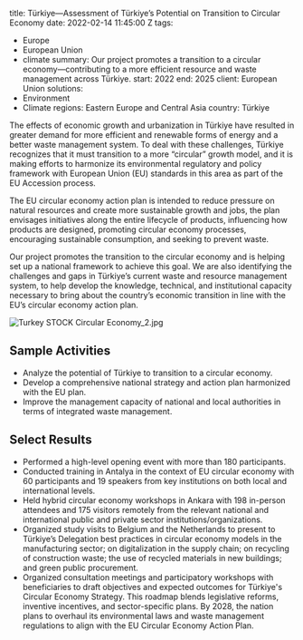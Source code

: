 
title: Türkiye—Assessment of Türkiye’s Potential on Transition to Circular Economy
date: 2022-02-14 11:45:00 Z
tags:
- Europe
- European Union
- climate
summary: Our project promotes a transition to a circular economy—contributing to a
  more efficient resource and waste management across Türkiye.
start: 2022
end: 2025
client: European Union
solutions:
- Environment
- Climate
regions: Eastern Europe and Central Asia
country: Türkiye


The effects of economic growth and urbanization in Türkiye have resulted in greater demand for more efficient and renewable forms of energy and a better waste management system. To deal with these challenges, Türkiye recognizes that it must transition to a more “circular” growth model, and it is making efforts to harmonize its environmental regulatory and policy framework with European Union (EU) standards in this area as part of the EU Accession process.

The EU circular economy action plan is intended to reduce pressure on natural resources and create more sustainable growth and jobs, the plan envisages initiatives along the entire lifecycle of products, influencing how products are designed, promoting circular economy processes, encouraging sustainable consumption, and seeking to prevent waste.

Our project promotes the transition to the circular economy and is helping set up a national framework to achieve this goal. We are also identifying the challenges and gaps in Türkiye’s current waste and resource management system, to help develop the knowledge, technical, and institutional capacity necessary to bring about the country’s economic transition in line with the EU’s circular economy action plan.

![Turkey STOCK Circular Economy_2.jpg](/uploads/Turkey%20STOCK%20Circular%20Economy_2.jpg)

## Sample Activities

* Analyze the potential of Türkiye to transition to a circular economy.
* Develop a comprehensive national strategy and action plan harmonized with the EU plan.
* Improve the management capacity of national and local authorities in terms of integrated waste management.

## Select Results

* Performed a high-level opening event with more than 180 participants.
* Conducted training in Antalya in the context of EU circular economy with 60 participants and 19 speakers from key institutions on both local and international levels.
* Held hybrid circular economy workshops in Ankara with 198 in-person attendees and 175 visitors remotely from the relevant national and international public and private sector institutions/organizations.
* Organized study visits to Belgium and the Netherlands to present to Türkiye’s Delegation best practices in circular economy models in the manufacturing sector; on digitalization in the supply chain; on recycling of construction waste; the use of recycled materials in new buildings; and green public procurement.
* Organized consultation meetings and participatory workshops with beneficiaries to draft objectives and expected outcomes for Türkiye's Circular Economy Strategy. This roadmap blends legislative reforms, inventive incentives, and sector-specific plans. By 2028, the nation plans to overhaul its environmental laws and waste management regulations to align with the EU Circular Economy Action Plan.
